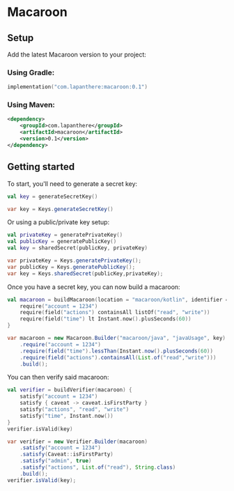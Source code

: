 # Macaroon

## Setup

Add the latest Macaroon version to your project:

### Using Gradle:

```kotlin
implementation("com.lapanthere:macaroon:0.1")
```

### Using Maven:

```xml
<dependency>
    <groupId>com.lapanthere</groupId>
    <artifactId>macaroon</artifactId>
    <version>0.1</version>
</dependency>
```

## Getting started

To start, you'll need to generate a secret key:

```kotlin
val key = generateSecretKey()
```

```java
var key = Keys.generateSecretKey()
```

Or using a public/private key setup:

```kotlin
val privateKey = generatePrivateKey()
val publicKey = generatePublicKey()
val key = sharedSecret(publicKey, privateKey)
```

```java
var privateKey = Keys.generatePrivateKey();
var publicKey = Keys.generatePublicKey();
var key = Keys.sharedSecret(publicKey,privateKey);
```

Once you have a secret key, you can now build a macaroon:

```kotlin
val macaroon = buildMacaroon(location = "macaroon/kotlin", identifier = "kotlinUsage", key) {
    require("account = 1234")
    require(field("actions") containsAll listOf("read", "write"))
    require(field("time") lt Instant.now().plusSeconds(60))
}
```

```java
var macaroon = new Macaroon.Builder("macaroon/java", "javaUsage", key)
    .require("account = 1234")
    .require(field("time").lessThan(Instant.now().plusSeconds(60))
    .require(field("actions").containsAll(List.of("read","write")))
    .build();
```

You can then verify said macaroon:

```kotlin
val verifier = buildVerifier(macaroon) {
    satisfy("account = 1234")
    satisfy { caveat -> caveat.isFirstParty }
    satisfy("actions", "read", "write")
    satisfy("time", Instant.now())
}
verifier.isValid(key)
```

```java
var verifier = new Verifier.Builder(macaroon)
    .satisfy("account = 1234")
    .satisfy(Caveat::isFirstParty)
    .satisfy("admin", true)
    .satisfy("actions", List.of("read"), String.class)
    .build();
verifier.isValid(key);
```
